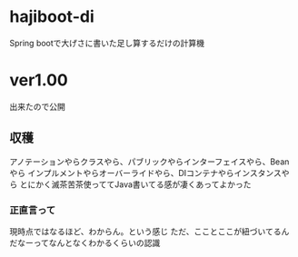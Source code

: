 # hajiboot-di
Spring bootで大げさに書いた足し算するだけの計算機

# ver1.00
出来たので公開

## 収穫
アノテーションやらクラスやら、パブリックやらインターフェイスやら、Beanやら
インプルメントやらオーバーライドやら、DIコンテナやらインスタンスやら
とにかく滅茶苦茶使っててJava書いてる感が凄くあってよかった

### 正直言って
現時点ではなるほど、わからん。という感じ
ただ、こことここが紐づいてるんだなーってなんとなくわかるくらいの認識
